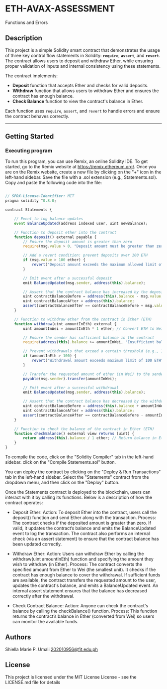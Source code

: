# ETH-AVAX-ASSESSMENT
Functions and Errors

## Description

This project is a simple Solidity smart contract that demonstrates the usage of three key control flow statements in Solidity: **`require`**, **`assert`**, and **`revert`**. The contract allows users to deposit and withdraw Ether, while ensuring proper validation of inputs and internal consistency using these statements.

The contract implements:
- **Deposit** function that accepts Ether and checks for valid deposits.
- **Withdraw** function that allows users to withdraw Ether and ensures the contract has enough balance.
- **Check Balance** function to view the contract's balance in Ether.

Each function uses `require`, `assert`, and `revert` to handle errors and ensure the contract behaves correctly.

---

## Getting Started
### Executing program
To run this program, you can use Remix, an online Solidity IDE. To get started, go to the Remix website at https://remix.ethereum.org/. Once you are on the Remix website, create a new file by clicking on the "+" icon in the left-hand sidebar. Save the file with a .sol extension (e.g., Statements.sol). Copy and paste the following code into the file:

```javascript

// SPDX-License-Identifier: MIT
pragma solidity ^0.8.0;

contract Statements {

    // Event to log balance updates
    event BalanceUpdated(address indexed user, uint newBalance);

    // Function to deposit ether into the contract
    function deposit() external payable {
        // Ensure the deposit amount is greater than zero
        require(msg.value > 0, "Deposit amount must be greater than zero");

        // Add a revert condition: prevent deposits over 100 ETH
        if (msg.value > 100 ether) {
            revert("Deposit amount exceeds the maximum allowed limit of 100 ETH");
        }

        // Emit event after a successful deposit
        emit BalanceUpdated(msg.sender, address(this).balance);

        // Assert that the contract balance has increased by the deposited amount
        uint contractBalanceBefore = address(this).balance - msg.value;
        uint contractBalanceAfter = address(this).balance;
        assert(contractBalanceAfter == contractBalanceBefore + msg.value); // Assert that the balance has increased correctly
    }

    // Function to withdraw ether from the contract in Ether (ETH)
    function withdraw(uint amountInEth) external {
        uint amountInWei = amountInEth * 1 ether; // Convert ETH to Wei

        // Ensure the sender has sufficient balance in the contract
        require(address(this).balance >= amountInWei, "Insufficient balance in contract");

        // Prevent withdrawals that exceed a certain threshold (e.g., 100 ETH)
        if (amountInEth > 100) {
            revert("Withdrawal amount exceeds maximum limit of 100 ETH");
        }

        // Transfer the requested amount of ether (in Wei) to the sender
        payable(msg.sender).transfer(amountInWei);

        // Emit event after a successful withdrawal
        emit BalanceUpdated(msg.sender, address(this).balance);

        // Assert that the contract balance has decreased by the withdrawn amount
        uint contractBalanceBefore = address(this).balance + amountInWei;
        uint contractBalanceAfter = address(this).balance;
        assert(contractBalanceAfter == contractBalanceBefore - amountInWei); // Assert that the balance has decreased correctly
    }

    // Function to check the balance of the contract in Ether (ETH)
    function checkBalance() external view returns (uint) {
        return address(this).balance / 1 ether; // Return balance in Ether (ETH)
    }
}


```

To compile the code, click on the "Solidity Compiler" tab in the left-hand sidebar. click on the "Compile Statements.sol" button.

You can deploy the contract by clicking on the "Deploy & Run Transactions" tab in the left-hand sidebar. Select the "Statements" contract from the dropdown menu, and then click on the "Deploy" button.

Once the Statements contract is deployed to the blockchain, users can interact with it by calling its functions. Below is a description of how the contract operates:

- Deposit Ether:
Action: To deposit Ether into the contract, users call the deposit() function and send Ether along with the transaction.
Process: The contract checks if the deposited amount is greater than zero. If valid, it updates the contract’s balance and emits the BalanceUpdated event to log the transaction. The contract also performs an internal check (via an assert statement) to ensure that the contract balance has been updated correctly.

- Withdraw Ether:
Action: Users can withdraw Ether by calling the withdraw(uint amountInEth) function and specifying the amount they wish to withdraw (in Ether).
Process: The contract converts the specified amount from Ether to Wei (the smallest unit). It checks if the contract has enough balance to cover the withdrawal. If sufficient funds are available, the contract transfers the requested amount to the user, updates the contract's balance, and emits a BalanceUpdated event. An internal assert statement ensures that the balance has decreased correctly after the withdrawal.

- Check Contract Balance:
Action: Anyone can check the contract's balance by calling the checkBalance() function.
Process: This function returns the contract’s balance in Ether (converted from Wei) so users can monitor the available funds.



## Authors

Shiella Marie P. Umali
202010956@fit.edu.ph


## License

This project is licensed under the MIT License License - see the LICENSE.md file for details

